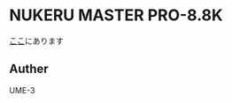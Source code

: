 # NUKERU MASTER PRO-8.8K


[ここ](http://dmpsoft.s17.xrea.com/data/nukeru88pat.zip)にあります


## Auther
UME-3

